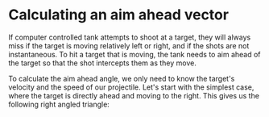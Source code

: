 # Calculating an aim ahead vector

If computer controlled tank attempts to shoot at a target, they will always miss if the target is moving relatively left or right, and if the shots are not instantaneous. To hit a target that is moving, the tank needs to aim ahead of the target so that the shot intercepts them as they move.

To calculate the aim ahead angle, we only need to know the target's velocity and the speed of our projectile. Let's start with the simplest case, where the target is directly ahead and moving to the right. This gives us the following right angled triangle:
